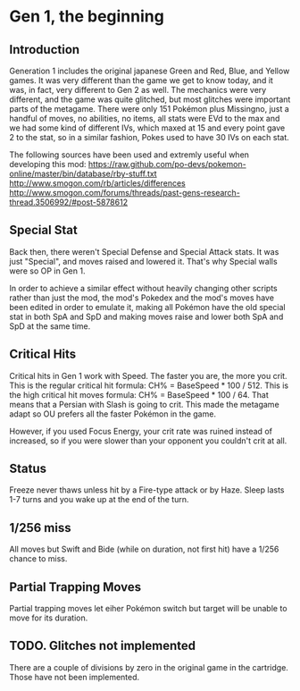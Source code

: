 Gen 1, the beginning
====================

Introduction
------------
Generation 1 includes the original japanese Green and Red, Blue, and Yellow games.
It was very different than the game we get to know today, and it was, in fact, very different to Gen 2 as well.
The mechanics were very different, and the game was quite glitched, but most glitches were important parts of the metagame.
There were only 151 Pokémon plus Missingno, just a handful of moves, no abilities, no items, all stats were
EVd to the max and we had some kind of different IVs, which maxed at 15 and every point gave 2 to the stat, so in
a similar fashion, Pokes used to have 30 IVs on each stat.

The following sources have been used and extremly useful when developing this mod:
https://raw.github.com/po-devs/pokemon-online/master/bin/database/rby-stuff.txt
http://www.smogon.com/rb/articles/differences
http://www.smogon.com/forums/threads/past-gens-research-thread.3506992/#post-5878612

Special Stat
------------
Back then, there weren't Special Defense and Special Attack stats. It was just "Special", and moves raised and lowered it.
That's why Special walls were so OP in Gen 1.

In order to achieve a similar effect without heavily changing other scripts rather than just the mod, the mod's Pokedex
and the mod's moves have been edited in order to emulate it, making all Pokémon have the old special stat in both SpA and
SpD and making moves raise and lower both SpA and SpD at the same time.

Critical Hits
-------------
Critical hits in Gen 1 work with Speed. The faster you are, the more you crit.
This is the regular critical hit formula:
CH% = BaseSpeed * 100 / 512.
This is the high critical hit moves formula:
CH% = BaseSpeed * 100 / 64.
That means that a Persian with Slash is going to crit. This made the metagame adapt so OU prefers all the faster Pokémon
in the game.

However, if you used Focus Energy, your crit rate was ruined instead of increased, so if you were slower than your
opponent you couldn't crit at all.

Status
------
Freeze never thaws unless hit by a Fire-type attack or by Haze.
Sleep lasts 1-7 turns and you wake up at the end of the turn.

1/256 miss
----------
All moves but Swift and Bide (while on duration, not first hit) have a 1/256 chance to miss.

Partial Trapping Moves
----------------------
Partial trapping moves let eiher Pokémon switch but target will be unable to move for its duration.

TODO. Glitches not implemented
------------------------------
There are a couple of divisions by zero in the original game in the cartridge. Those have not been implemented.